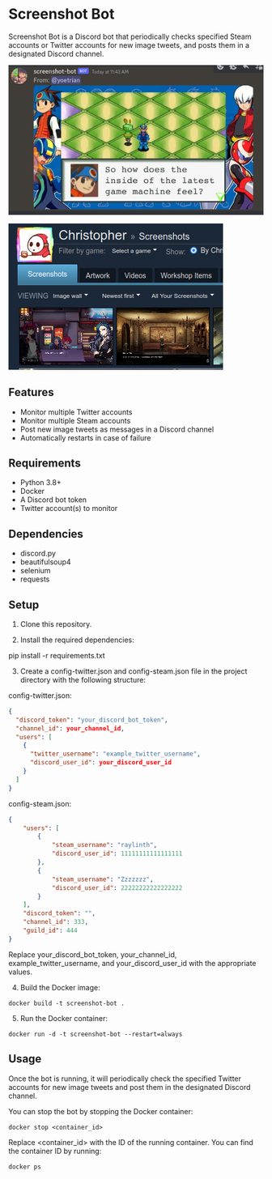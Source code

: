 # Screenshot Bot

Screenshot Bot is a Discord bot that periodically checks specified Steam accounts or Twitter accounts for new image tweets, and posts them in a designated Discord channel.

![](.img/sample1.png)

![](.img/sample2.png)

## Features

- Monitor multiple Twitter accounts
- Monitor multiple Steam accounts
- Post new image tweets as messages in a Discord channel
- Automatically restarts in case of failure

## Requirements

- Python 3.8+
- Docker
- A Discord bot token
- Twitter account(s) to monitor

## Dependencies

- discord.py
- beautifulsoup4
- selenium
- requests

## Setup

1. Clone this repository.

2. Install the required dependencies:

pip install -r requirements.txt

3. Create a config-twitter.json and config-steam.json file in the project directory with the following structure:

config-twitter.json:
```json
{
  "discord_token": "your_discord_bot_token",
  "channel_id": your_channel_id,
  "users": [
    {
      "twitter_username": "example_twitter_username",
      "discord_user_id": your_discord_user_id
    }
  ]
}
```

config-steam.json:
```json
{
    "users": [
        {
            "steam_username": "raylinth",
            "discord_user_id": 11111111111111111
        },
        {
            "steam_username": "Zzzzzzz",
            "discord_user_id": 22222222222222222
        }
    ],
    "discord_token": "",
    "channel_id": 333,
    "guild_id": 444
}
```

Replace your_discord_bot_token, your_channel_id, example_twitter_username, and your_discord_user_id with the appropriate values.

4. Build the Docker image:

```
docker build -t screenshot-bot .
```

5. Run the Docker container:

```
docker run -d -t screenshot-bot --restart=always 
```

## Usage

Once the bot is running, it will periodically check the specified Twitter accounts for new image tweets and post them in the designated Discord channel.

You can stop the bot by stopping the Docker container:

```
docker stop <container_id>
```

Replace <container_id> with the ID of the running container. You can find the container ID by running:

```
docker ps
```
